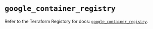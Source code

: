# `google_container_registry`

Refer to the Terraform Registory for docs: [`google_container_registry`](https://registry.terraform.io/providers/hashicorp/google/4.75.1/docs/resources/container_registry).
